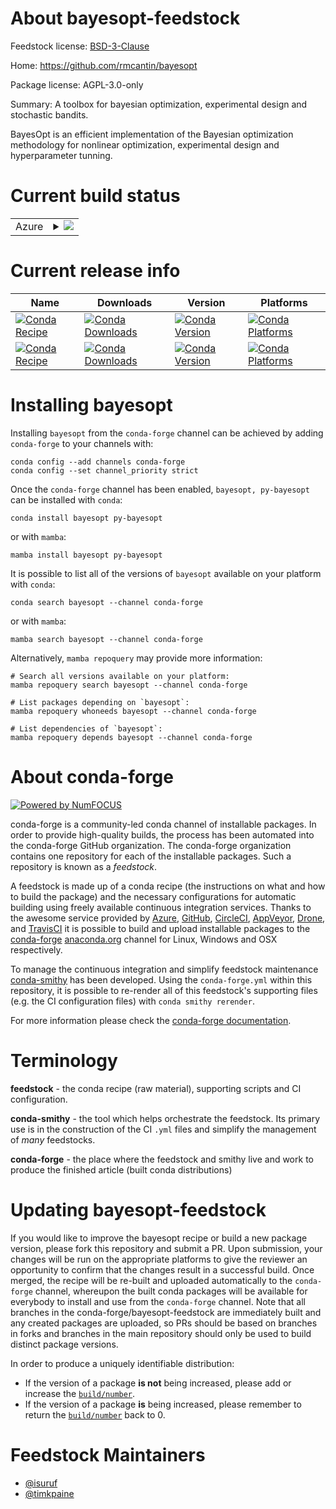 About bayesopt-feedstock
========================

Feedstock license: [BSD-3-Clause](https://github.com/conda-forge/bayesopt-feedstock/blob/main/LICENSE.txt)

Home: https://github.com/rmcantin/bayesopt

Package license: AGPL-3.0-only

Summary: A toolbox for bayesian optimization, experimental design and stochastic bandits.

BayesOpt is an efficient implementation of the Bayesian optimization
methodology for nonlinear optimization, experimental design and
hyperparameter tunning.


Current build status
====================


<table>
    
  <tr>
    <td>Azure</td>
    <td>
      <details>
        <summary>
          <a href="https://dev.azure.com/conda-forge/feedstock-builds/_build/latest?definitionId=21577&branchName=main">
            <img src="https://dev.azure.com/conda-forge/feedstock-builds/_apis/build/status/bayesopt-feedstock?branchName=main">
          </a>
        </summary>
        <table>
          <thead><tr><th>Variant</th><th>Status</th></tr></thead>
          <tbody><tr>
              <td>linux_64_numpy1.22python3.10.____cpython</td>
              <td>
                <a href="https://dev.azure.com/conda-forge/feedstock-builds/_build/latest?definitionId=21577&branchName=main">
                  <img src="https://dev.azure.com/conda-forge/feedstock-builds/_apis/build/status/bayesopt-feedstock?branchName=main&jobName=linux&configuration=linux%20linux_64_numpy1.22python3.10.____cpython" alt="variant">
                </a>
              </td>
            </tr><tr>
              <td>linux_64_numpy1.22python3.9.____cpython</td>
              <td>
                <a href="https://dev.azure.com/conda-forge/feedstock-builds/_build/latest?definitionId=21577&branchName=main">
                  <img src="https://dev.azure.com/conda-forge/feedstock-builds/_apis/build/status/bayesopt-feedstock?branchName=main&jobName=linux&configuration=linux%20linux_64_numpy1.22python3.9.____cpython" alt="variant">
                </a>
              </td>
            </tr><tr>
              <td>linux_64_numpy1.23python3.11.____cpython</td>
              <td>
                <a href="https://dev.azure.com/conda-forge/feedstock-builds/_build/latest?definitionId=21577&branchName=main">
                  <img src="https://dev.azure.com/conda-forge/feedstock-builds/_apis/build/status/bayesopt-feedstock?branchName=main&jobName=linux&configuration=linux%20linux_64_numpy1.23python3.11.____cpython" alt="variant">
                </a>
              </td>
            </tr><tr>
              <td>linux_64_numpy1.26python3.12.____cpython</td>
              <td>
                <a href="https://dev.azure.com/conda-forge/feedstock-builds/_build/latest?definitionId=21577&branchName=main">
                  <img src="https://dev.azure.com/conda-forge/feedstock-builds/_apis/build/status/bayesopt-feedstock?branchName=main&jobName=linux&configuration=linux%20linux_64_numpy1.26python3.12.____cpython" alt="variant">
                </a>
              </td>
            </tr><tr>
              <td>linux_64_numpy2python3.13.____cp313</td>
              <td>
                <a href="https://dev.azure.com/conda-forge/feedstock-builds/_build/latest?definitionId=21577&branchName=main">
                  <img src="https://dev.azure.com/conda-forge/feedstock-builds/_apis/build/status/bayesopt-feedstock?branchName=main&jobName=linux&configuration=linux%20linux_64_numpy2python3.13.____cp313" alt="variant">
                </a>
              </td>
            </tr>
          </tbody>
        </table>
      </details>
    </td>
  </tr>
</table>

Current release info
====================

| Name | Downloads | Version | Platforms |
| --- | --- | --- | --- |
| [![Conda Recipe](https://img.shields.io/badge/recipe-bayesopt-green.svg)](https://anaconda.org/conda-forge/bayesopt) | [![Conda Downloads](https://img.shields.io/conda/dn/conda-forge/bayesopt.svg)](https://anaconda.org/conda-forge/bayesopt) | [![Conda Version](https://img.shields.io/conda/vn/conda-forge/bayesopt.svg)](https://anaconda.org/conda-forge/bayesopt) | [![Conda Platforms](https://img.shields.io/conda/pn/conda-forge/bayesopt.svg)](https://anaconda.org/conda-forge/bayesopt) |
| [![Conda Recipe](https://img.shields.io/badge/recipe-py--bayesopt-green.svg)](https://anaconda.org/conda-forge/py-bayesopt) | [![Conda Downloads](https://img.shields.io/conda/dn/conda-forge/py-bayesopt.svg)](https://anaconda.org/conda-forge/py-bayesopt) | [![Conda Version](https://img.shields.io/conda/vn/conda-forge/py-bayesopt.svg)](https://anaconda.org/conda-forge/py-bayesopt) | [![Conda Platforms](https://img.shields.io/conda/pn/conda-forge/py-bayesopt.svg)](https://anaconda.org/conda-forge/py-bayesopt) |

Installing bayesopt
===================

Installing `bayesopt` from the `conda-forge` channel can be achieved by adding `conda-forge` to your channels with:

```
conda config --add channels conda-forge
conda config --set channel_priority strict
```

Once the `conda-forge` channel has been enabled, `bayesopt, py-bayesopt` can be installed with `conda`:

```
conda install bayesopt py-bayesopt
```

or with `mamba`:

```
mamba install bayesopt py-bayesopt
```

It is possible to list all of the versions of `bayesopt` available on your platform with `conda`:

```
conda search bayesopt --channel conda-forge
```

or with `mamba`:

```
mamba search bayesopt --channel conda-forge
```

Alternatively, `mamba repoquery` may provide more information:

```
# Search all versions available on your platform:
mamba repoquery search bayesopt --channel conda-forge

# List packages depending on `bayesopt`:
mamba repoquery whoneeds bayesopt --channel conda-forge

# List dependencies of `bayesopt`:
mamba repoquery depends bayesopt --channel conda-forge
```


About conda-forge
=================

[![Powered by
NumFOCUS](https://img.shields.io/badge/powered%20by-NumFOCUS-orange.svg?style=flat&colorA=E1523D&colorB=007D8A)](https://numfocus.org)

conda-forge is a community-led conda channel of installable packages.
In order to provide high-quality builds, the process has been automated into the
conda-forge GitHub organization. The conda-forge organization contains one repository
for each of the installable packages. Such a repository is known as a *feedstock*.

A feedstock is made up of a conda recipe (the instructions on what and how to build
the package) and the necessary configurations for automatic building using freely
available continuous integration services. Thanks to the awesome service provided by
[Azure](https://azure.microsoft.com/en-us/services/devops/), [GitHub](https://github.com/),
[CircleCI](https://circleci.com/), [AppVeyor](https://www.appveyor.com/),
[Drone](https://cloud.drone.io/welcome), and [TravisCI](https://travis-ci.com/)
it is possible to build and upload installable packages to the
[conda-forge](https://anaconda.org/conda-forge) [anaconda.org](https://anaconda.org/)
channel for Linux, Windows and OSX respectively.

To manage the continuous integration and simplify feedstock maintenance
[conda-smithy](https://github.com/conda-forge/conda-smithy) has been developed.
Using the ``conda-forge.yml`` within this repository, it is possible to re-render all of
this feedstock's supporting files (e.g. the CI configuration files) with ``conda smithy rerender``.

For more information please check the [conda-forge documentation](https://conda-forge.org/docs/).

Terminology
===========

**feedstock** - the conda recipe (raw material), supporting scripts and CI configuration.

**conda-smithy** - the tool which helps orchestrate the feedstock.
                   Its primary use is in the construction of the CI ``.yml`` files
                   and simplify the management of *many* feedstocks.

**conda-forge** - the place where the feedstock and smithy live and work to
                  produce the finished article (built conda distributions)


Updating bayesopt-feedstock
===========================

If you would like to improve the bayesopt recipe or build a new
package version, please fork this repository and submit a PR. Upon submission,
your changes will be run on the appropriate platforms to give the reviewer an
opportunity to confirm that the changes result in a successful build. Once
merged, the recipe will be re-built and uploaded automatically to the
`conda-forge` channel, whereupon the built conda packages will be available for
everybody to install and use from the `conda-forge` channel.
Note that all branches in the conda-forge/bayesopt-feedstock are
immediately built and any created packages are uploaded, so PRs should be based
on branches in forks and branches in the main repository should only be used to
build distinct package versions.

In order to produce a uniquely identifiable distribution:
 * If the version of a package **is not** being increased, please add or increase
   the [``build/number``](https://docs.conda.io/projects/conda-build/en/latest/resources/define-metadata.html#build-number-and-string).
 * If the version of a package **is** being increased, please remember to return
   the [``build/number``](https://docs.conda.io/projects/conda-build/en/latest/resources/define-metadata.html#build-number-and-string)
   back to 0.

Feedstock Maintainers
=====================

* [@isuruf](https://github.com/isuruf/)
* [@timkpaine](https://github.com/timkpaine/)

